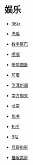 # 娱乐


<div id = "首"></div>
<script src = "../js/首.js"></script>


* [36kr](https://m.36kr.com/)
* [虎嗅](https://m.huxiu.com/)
* [数字尾巴](https://m.dgtle.com/)


* [喷嚏](http://www.dapenti.com/blog/indexforweb.asp)
* [喷嚏图卦](http://www.dapenti.com/blog/blog.asp?name=xilei&subjectid=70)
* [煎蛋](http://i.jandan.net/)


* [澎湃新闻](https://m.thepaper.cn/)
* [南方周末](http://www.infzm.com/)


* [龙空](https://www.lkong.com/)
* [优书](https://www.yousuu.com/)
* [知乎](https://www.zhihu.com/)
* [B站](https://m.bilibili.com/)


* [豆瓣电影](https://m.douban.com/movie/)
* [猫眼票房](https://piaofang.maoyan.com/)
